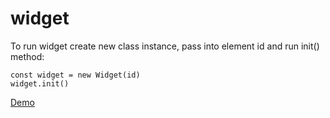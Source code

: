 # widget

To run widget create new class instance, pass into element id and run init() method:
```
const widget = new Widget(id)
widget.init()
```

[Demo](https://csergey8.github.io/widget/)
